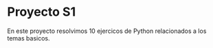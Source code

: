# Proyecto S1
En este proyecto resolvimos 10 ejercicos de Python relacionados a los temas basicos.

